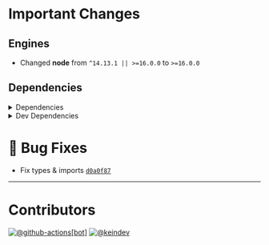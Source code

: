 # Important Changes

## Engines

- Changed **node** from `^14.13.1 || >=16.0.0` to `>=16.0.0`

## Dependencies

<details>
<summary>Dependencies</summary>

- Changed **[graphql](https://www.npmjs.com/package/graphql)** from `^16.6.0` to `^16.8.0`
- Bumped **[graphql-request](https://www.npmjs.com/package/graphql-request)** from `^5.0.0` to `^6.1.0`

</details>

<details>
<summary>Dev Dependencies</summary>

- Bumped **[@tagproject/ts-package-shared-config](https://www.npmjs.com/package/@tagproject/ts-package-shared-config)** from `^10.0.2` to `^11.0.1`
- Removed **[@tagproject/docs-shared-config](https://www.npmjs.com/package/@tagproject/docs-shared-config)**, with `^1.1.2`
- Removed **[@tagproject/vscode-shared-config](https://www.npmjs.com/package/@tagproject/vscode-shared-config)**, with `^2.0.5`
- Removed **[@types/jest](https://www.npmjs.com/package/@types/jest)**, with `^29.2.3`
- Removed **[@types/node](https://www.npmjs.com/package/@types/node)**, with `^18.11.9`
- Removed **[@typescript-eslint/eslint-plugin](https://www.npmjs.com/package/@typescript-eslint/eslint-plugin)**, with `^5.44.0`
- Removed **[@typescript-eslint/parser](https://www.npmjs.com/package/@typescript-eslint/parser)**, with `^5.44.0`
- Removed **[changelog-guru](https://www.npmjs.com/package/changelog-guru)**, with `^4.0.8`
- Removed **[cspell](https://www.npmjs.com/package/cspell)**, with `^6.14.3`
- Removed **[dotenv-cli](https://www.npmjs.com/package/dotenv-cli)**, with `^6.0.0`
- Removed **[eslint](https://www.npmjs.com/package/eslint)**, with `^8.28.0`
- Removed **[eslint-config-prettier](https://www.npmjs.com/package/eslint-config-prettier)**, with `^8.5.0`
- Removed **[eslint-plugin-import](https://www.npmjs.com/package/eslint-plugin-import)**, with `^2.26.0`
- Removed **[eslint-plugin-jest](https://www.npmjs.com/package/eslint-plugin-jest)**, with `^27.1.5`
- Removed **[eslint-plugin-node](https://www.npmjs.com/package/eslint-plugin-node)**, with `^11.1.0`
- Removed **[eslint-plugin-optimize-regex](https://www.npmjs.com/package/eslint-plugin-optimize-regex)**, with `^1.2.1`
- Removed **[eslint-plugin-promise](https://www.npmjs.com/package/eslint-plugin-promise)**, with `^6.1.1`
- Removed **[figma-portal](https://www.npmjs.com/package/figma-portal)**, with `^1.0.2`
- Removed **[ghinfo](https://www.npmjs.com/package/ghinfo)**, with `^3.0.7`
- Removed **[husky](https://www.npmjs.com/package/husky)**, with `^8.0.2`
- Removed **[jest](https://www.npmjs.com/package/jest)**, with `^29.3.1`
- Removed **[npm-run-all](https://www.npmjs.com/package/npm-run-all)**, with `^4.1.5`
- Removed **[prettier](https://www.npmjs.com/package/prettier)**, with `^2.7.1`
- Removed **[rimraf](https://www.npmjs.com/package/rimraf)**, with `^3.0.2`
- Removed **[ts-jest](https://www.npmjs.com/package/ts-jest)**, with `^29.0.3`
- Removed **[typescript](https://www.npmjs.com/package/typescript)**, with `^4.9.3`

</details>

# :bug: Bug Fixes

- Fix types & imports [`d0a0f87`](https://github.com/keindev/gh-gql/commit/d0a0f87bd4db7cfa883e5902c739d582058e7e9f)

---

# Contributors

[![@github-actions[bot]](https://avatars.githubusercontent.com/in/15368?v=4&s=40)](https://github.com/github-actions%5Bbot%5D) [![@keindev](https://avatars.githubusercontent.com/u/4527292?v=4&s=40)](https://github.com/keindev)
